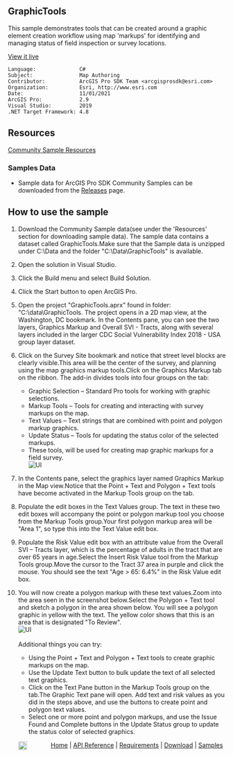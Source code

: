 ## GraphicTools

<!-- TODO: Write a brief abstract explaining this sample -->
This sample demonstrates tools that can be created around a graphic element creation workflow using map 'markups' for identifying and managing status of field inspection or survey locations.  
  


<a href="http://pro.arcgis.com/en/pro-app/sdk/" target="_blank">View it live</a>

<!-- TODO: Fill this section below with metadata about this sample-->
```
Language:              C#
Subject:               Map Authoring
Contributor:           ArcGIS Pro SDK Team <arcgisprosdk@esri.com>
Organization:          Esri, http://www.esri.com
Date:                  11/01/2021
ArcGIS Pro:            2.9
Visual Studio:         2019
.NET Target Framework: 4.8
```

## Resources

[Community Sample Resources](https://github.com/Esri/arcgis-pro-sdk-community-samples#resources)

### Samples Data

* Sample data for ArcGIS Pro SDK Community Samples can be downloaded from the [Releases](https://github.com/Esri/arcgis-pro-sdk-community-samples/releases) page.  

## How to use the sample
<!-- TODO: Explain how this sample can be used. To use images in this section, create the image file in your sample project's screenshots folder. Use relative url to link to this image using this syntax: ![My sample Image](FacePage/SampleImage.png) -->
1. Download the Community Sample data(see under the 'Resources' section for downloading sample data). The sample data contains a dataset called GraphicTools.Make sure that the Sample data is unzipped under C:\Data and the folder "C:\Data\GraphicTools" is available.  
1. Open the solution in Visual Studio.  
1. Click the Build menu and select Build Solution.  
1. Click the Start button to open ArcGIS Pro.   
1. Open the project "GraphicTools.aprx" found in folder: "C:\data\GraphicTools. The project opens in a 2D map view, at the Washington, DC bookmark.  In the Contents pane, you can see the two layers, Graphics Markup and Overall SVI - Tracts, along with several layers included in the larger CDC Social Vulnerability Index 2018 - USA group layer dataset.   
1. Click on the Survey Site bookmark and notice that street level blocks are clearly visible.This area will be the center of the survey, and planning using the map graphics markup tools.Click on the Graphics Markup tab on the ribbon.  The add-in divides tools into four groups on the tab:  
   * Graphic Selection – Standard Pro tools for working with graphic selections.  
   * Markup Tools – Tools for creating and interacting with survey markups on the map.  
   * Text Values – Text strings that are combined with point and polygon markup graphics.  
   * Update Status – Tools for updating the status color of the selected markups.  
   * These tools, will be used for creating map graphic markups for a field survey.  
![UI](Screenshots/Screen1.png)  
  
1. In the Contents pane, select the graphics layer named Graphics Markup in the Map view.Notice that the Point + Text and Polygon + Text tools have become activated in the Markup Tools group on the tab.  
1. Populate the edit boxes in the Text Values group.  The text in these two edit boxes will accompany the point or polygon markup tool you choose from the Markup Tools group.Your first polygon markup area will be "Area 1", so type this into the Text Value edit box.    
1. Populate the Risk Value edit box with an attribute value from the Overall SVI – Tracts layer, which is the percentage of adults in the tract that are over 65 years in age.Select the Insert Risk Value tool from the Markup Tools group.Move the cursor to the Tract 37 area in purple and click the mouse.  You should see the text "Age > 65: 6.4%" in the Risk Value edit box.  
1. You will now create a polygon markup with these text values.Zoom into the area seen in the screenshot below.Select the Polygon + Text tool and sketch a polygon in the area shown below.  You will see a polygon graphic in yellow with the text.  The yellow color shows that this is an area that is designated "To Review".  
![UI](Screenshots/Screen2.png)  
<br /> Additional things you can try:  
   *	Using the Point + Text and Polygon + Text tools to create graphic markups on the map.  
   *	Use the Update Text button to bulk update the text of all selected text graphics.  
   *	Click on the Text Pane button in the Markup Tools group on the tab.The Graphic Text pane will open.  Add text and risk values as you did in the steps above, and use the buttons to create point and polygon text values.  
   *	Select one or more point and polygon markups, and use the Issue Found and Complete buttons in the Update Status group to update the status color of selected graphics.  
  


<!-- End -->

&nbsp;&nbsp;&nbsp;&nbsp;&nbsp;&nbsp;<img src="https://esri.github.io/arcgis-pro-sdk/images/ArcGISPro.png"  alt="ArcGIS Pro SDK for Microsoft .NET Framework" height = "20" width = "20" align="top"  >
&nbsp;&nbsp;&nbsp;&nbsp;&nbsp;&nbsp;&nbsp;&nbsp;&nbsp;&nbsp;&nbsp;&nbsp;
[Home](https://github.com/Esri/arcgis-pro-sdk/wiki) | <a href="https://pro.arcgis.com/en/pro-app/latest/sdk/api-reference" target="_blank">API Reference</a> | [Requirements](https://github.com/Esri/arcgis-pro-sdk/wiki#requirements) | [Download](https://github.com/Esri/arcgis-pro-sdk/wiki#installing-arcgis-pro-sdk-for-net) | <a href="https://github.com/esri/arcgis-pro-sdk-community-samples" target="_blank">Samples</a>

